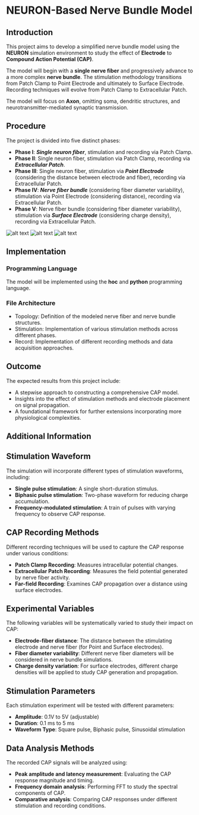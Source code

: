 # NEURON-Based Nerve Bundle Model

## Introduction
This project aims to develop a simplified nerve bundle model using the **NEURON** simulation environment to study the effect of **Electrode** to **Compound Action Potential (CAP)**.

The model will begin with a **single nerve fiber** and progressively advance to a more complex **nerve bundle**. The stimulation methodology transitions from Patch Clamp to Point Electrode and ultimately to Surface Electrode. Recording techniques will evolve from Patch Clamp to Extracellular Patch.

The model will focus on **Axon**, omitting soma, dendritic structures, and neurotransmitter-mediated synaptic transmission.

## Procedure
The project is divided into five distinct phases:
- **Phase I**: ***Single neuron fiber***, stimulation and recording via Patch Clamp.
- **Phase II**: Single neuron fiber, stimulation via Patch Clamp, recording via ***Extracellular Patch***.
- **Phase III**: Single neuron fiber, stimulation via ***Point Electrode*** (considering the distance between electrode and fiber), recording via Extracellular Patch.
- **Phase IV**: ***Nerve fiber bundle*** (considering fiber diameter variability), stimulation via Point Electrode (considering distance), recording via Extracellular Patch.
- **Phase V**: Nerve fiber bundle (considering fiber diameter variability), stimulation via ***Surface Electrode*** (considering charge density), recording via Extracellular Patch.

![alt text](PhaseI-III.png)
![alt text](PhaseIV.png)
![alt text](PhaseV.png)

## Implementation
### Programming Language
The model will be implemented using the **hoc** and **python** programming language.

### File Architecture
- Topology: Definition of the modeled nerve fiber and nerve bundle structures.
- Stimulation: Implementation of various stimulation methods across different phases.
- Record: Implementation of different recording methods and data acquisition approaches.

## Outcome
The expected results from this project include:
- A stepwise approach to constructing a comprehensive CAP model.
- Insights into the effect of stimulation methods and electrode placement on signal propagation.
- A foundational framework for further extensions incorporating more physiological complexities.

## Additional Information 
## Stimulation Waveform
The simulation will incorporate different types of stimulation waveforms, including:
- **Single pulse stimulation**: A single short-duration stimulus.
- **Biphasic pulse stimulation**: Two-phase waveform for reducing charge accumulation.
- **Frequency-modulated stimulation**: A train of pulses with varying frequency to observe CAP response.

## CAP Recording Methods
Different recording techniques will be used to capture the CAP response under various conditions:
- **Patch Clamp Recording**: Measures intracellular potential changes.
- **Extracellular Patch Recording**: Measures the field potential generated by nerve fiber activity.
- **Far-field Recording**: Examines CAP propagation over a distance using surface electrodes.

## Experimental Variables
The following variables will be systematically varied to study their impact on CAP:
- **Electrode-fiber distance**: The distance between the stimulating electrode and nerve fiber (for Point and Surface electrodes).
- **Fiber diameter variability**: Different nerve fiber diameters will be considered in nerve bundle simulations.
- **Charge density variation**: For surface electrodes, different charge densities will be applied to study CAP generation and propagation.

## Stimulation Parameters
Each stimulation experiment will be tested with different parameters:
- **Amplitude**: 0.1V to 5V (adjustable)
- **Duration**: 0.1 ms to 5 ms
- **Waveform Type**: Square pulse, Biphasic pulse, Sinusoidal stimulation


## Data Analysis Methods
The recorded CAP signals will be analyzed using:
- **Peak amplitude and latency measurement**: Evaluating the CAP response magnitude and timing.
- **Frequency domain analysis**: Performing FFT to study the spectral components of CAP.
- **Comparative analysis**: Comparing CAP responses under different stimulation and recording conditions.


